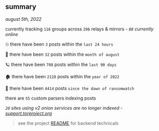 
## summary
_august 5th, 2022_

currently tracking `116` groups across `206` relays & mirrors - _`88` currently online_

⏲ there have been `3` posts within the `last 24 hours`

🦈 there have been `32` posts within the `month of august`

🪐 there have been `708` posts within the `last 90 days`

🏚 there have been `2128` posts within the `year of 2022`

🦕 there have been `4414` posts `since the dawn of ransomwatch`

there are `55` custom parsers indexing posts

_`20` sites using v2 onion services are no longer indexed - [support.torproject.org](https://support.torproject.org/onionservices/v2-deprecation/)_

> see the project [README](https://github.com/joshhighet/ransomwatch#ransomwatch--) for backend technicals

